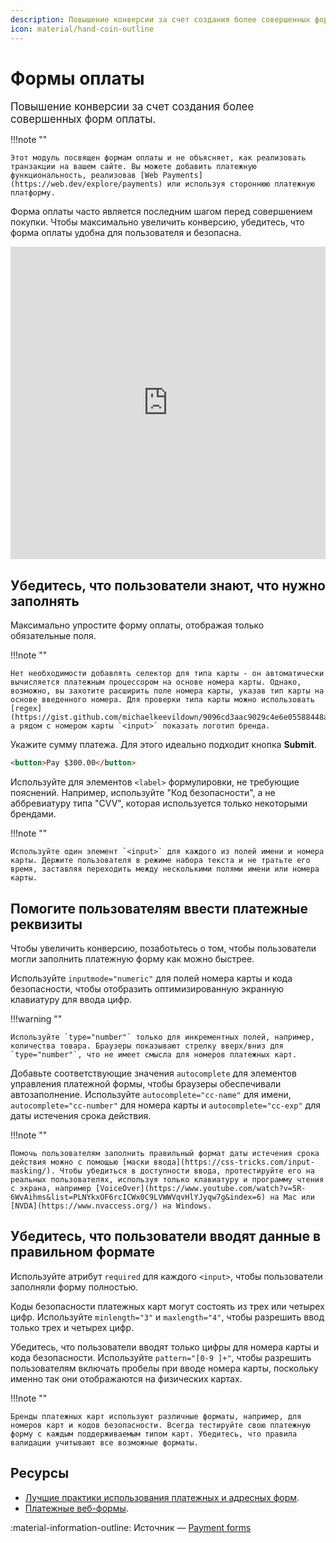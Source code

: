 ```yaml
---
description: Повышение конверсии за счет создания более совершенных форм оплаты.
icon: material/hand-coin-outline
---
```


# Формы оплаты

<big>Повышение конверсии за счет создания более совершенных форм оплаты.</big>

!!!note ""

    Этот модуль посвящен формам оплаты и не объясняет, как реализовать транзакции на вашем сайте. Вы можете добавить платежную функциональность, реализовав [Web Payments](https://web.dev/explore/payments) или используя стороннюю платежную платформу.

Форма оплаты часто является последним шагом перед совершением покупки. Чтобы максимально увеличить конверсию, убедитесь, что форма оплаты удобна для пользователя и безопасна.

<iframe loading="lazy" src="https://codepen.io/web-dot-dev/embed/0f0da240784a36da7fa958018af29f3f?height=500&amp;theme-id=light&amp;default-tab=result&amp;editable=true" style="height: 500px; width: 100%; border: 0;"></iframe>

## Убедитесь, что пользователи знают, что нужно заполнять

Максимально упростите форму оплаты, отображая только обязательные поля.

!!!note ""

    Нет необходимости добавлять селектор для типа карты - он автоматически вычисляется платежным процессором на основе номера карты. Однако, возможно, вы захотите расширить поле номера карты, указав тип карты на основе введенного номера. Для проверки типа карты можно использовать [regex](https://gist.github.com/michaelkeevildown/9096cd3aac9029c4e6e05588448a8841), а рядом с номером карты `<input>` показать логотип бренда.

Укажите сумму платежа. Для этого идеально подходит кнопка **Submit**.

```html
<button>Pay $300.00</button>
```

Используйте для элементов `<label>` формулировки, не требующие пояснений. Например, используйте "Код безопасности", а не аббревиатуру типа "CVV", которая используется только некоторыми брендами.

!!!note ""

    Используйте один элемент `<input>` для каждого из полей имени и номера карты. Держите пользователя в режиме набора текста и не тратьте его время, заставляя переходить между несколькими полями имени или номера карты.

## Помогите пользователям ввести платежные реквизиты

Чтобы увеличить конверсию, позаботьтесь о том, чтобы пользователи могли заполнить платежную форму как можно быстрее.

Используйте `inputmode="numeric"` для полей номера карты и кода безопасности, чтобы отобразить оптимизированную экранную клавиатуру для ввода цифр.

!!!warning ""

    Используйте `type="number"` только для инкрементных полей, например, количества товара. Браузеры показывают стрелку вверх/вниз для `type="number"`, что не имеет смысла для номеров платежных карт.

Добавьте соответствующие значения `autocomplete` для элементов управления платежной формы, чтобы браузеры обеспечивали автозаполнение. Используйте `autocomplete="cc-name"` для имени, `autocomplete="cc-number"` для номера карты и `autocomplete="cc-exp"` для даты истечения срока действия.

!!!note ""

    Помочь пользователям заполнить правильный формат даты истечения срока действия можно с помощью [маски ввода](https://css-tricks.com/input-masking/). Чтобы убедиться в доступности ввода, протестируйте его на реальных пользователях, используя только клавиатуру и программу чтения с экрана, например [VoiceOver](https://www.youtube.com/watch?v=5R-6WvAihms&list=PLNYkxOF6rcICWx0C9LVWWVqvHlYJyqw7g&index=6) на Mac или [NVDA](https://www.nvaccess.org/) на Windows.

## Убедитесь, что пользователи вводят данные в правильном формате

Используйте атрибут `required` для каждого `<input>`, чтобы пользователи заполняли форму полностью.

Коды безопасности платежных карт могут состоять из трех или четырех цифр. Используйте `minlength="3"` и `maxlength="4"`, чтобы разрешить ввод только трех и четырех цифр.

Убедитесь, что пользователи вводят только цифры для номера карты и кода безопасности. Используйте `pattern="[0-9 ]+"`, чтобы разрешить пользователям включать пробелы при вводе номера карты, поскольку именно так они отображаются на физических картах.

!!!note ""

    Бренды платежных карт используют различные форматы, например, для номеров карт и кодов безопасности. Всегда тестируйте свою платежную форму с каждым поддерживаемым типом карт. Убедитесь, что правила валидации учитывают все возможные форматы.

## Ресурсы

-   [Лучшие практики использования платежных и адресных форм](https://web.dev/articles/payment-and-address-form-best-practices).
-   [Платежные веб-формы](https://web.dev/explore/payments).

:material-information-outline: Источник &mdash; [Payment forms](https://web.dev/learn/forms/payment)
